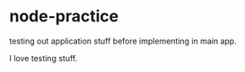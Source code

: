 # node-practice
testing out application stuff before implementing in main app.

I love testing stuff.
